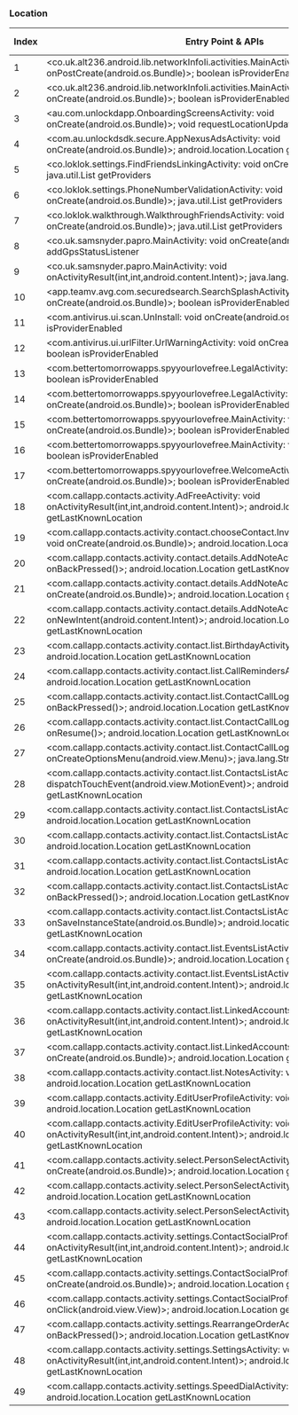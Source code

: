 ### Location
| Index | Entry Point & APIs | Screen shot | Resource id | Label |
| ------------- | ------------- | ------------- |-------------|-------------|
| 1 | <co.uk.alt236.android.lib.networkInfoIi.activities.MainActivity: void onPostCreate(android.os.Bundle)>; boolean isProviderEnabled | ![](F:\COSMOS\output\py\Play_win8\Communication\aws.apps.networkInfoIi\co.uk.alt236.android.lib.networkInfoIi.activities.MainActivity.png) |  | D |
| 2 | <co.uk.alt236.android.lib.networkInfoIi.activities.MainActivity: void onCreate(android.os.Bundle)>; boolean isProviderEnabled | ![](F:\COSMOS\output\py\Play_win8\Communication\aws.apps.networkInfoIi\co.uk.alt236.android.lib.networkInfoIi.activities.MainActivity.png) |  | D |
| 3 | <au.com.unlockdapp.OnboardingScreensActivity: void onCreate(android.os.Bundle)>; void requestLocationUpdates | ![](F:\COSMOS\output\py\Play_win8\Communication\boost.us.com.boostapp\au.com.unlockdapp.OnboardingScreensActivity.png) |  | |
| 4 | <com.au.unlockdsdk.secure.AppNexusAdsActivity: void onCreate(android.os.Bundle)>; android.location.Location getLastKnownLocation | ![](F:\COSMOS\output\py\Play_win8\Communication\boost.us.com.boostapp\com.au.unlockdsdk.secure.AppNexusAdsActivity.png) |  | |
| 5 | <co.loklok.settings.FindFriendsLinkingActivity: void onCreate(android.os.Bundle)>; java.util.List getProviders | ![](F:\COSMOS\output\py\Play_win8\Communication\co.loklok\co.loklok.settings.FindFriendsLinkingActivity.png) |  | F |
| 6 | <co.loklok.settings.PhoneNumberValidationActivity: void onCreate(android.os.Bundle)>; java.util.List getProviders | ![](F:\COSMOS\output\py\Play_win8\Communication\co.loklok\co.loklok.settings.PhoneNumberValidationActivity.png) |  | F |
| 7 | <co.loklok.walkthrough.WalkthroughFriendsActivity: void onCreate(android.os.Bundle)>; java.util.List getProviders | ![](F:\COSMOS\output\py\Play_win8\Communication\co.loklok\co.loklok.walkthrough.WalkthroughFriendsActivity.png) |  | F |
| 8 | <co.uk.samsnyder.papro.MainActivity: void onCreate(android.os.Bundle)>; boolean addGpsStatusListener | ![](F:\COSMOS\output\py\Play_win8\Communication\co.uk.samsnyder.pa\co.uk.samsnyder.papro.MainActivity.png) |  |  D |
| 9 | <co.uk.samsnyder.papro.MainActivity: void onActivityResult(int,int,android.content.Intent)>; java.lang.String getBestProvider | ![](F:\COSMOS\output\py\Play_win8\Communication\co.uk.samsnyder.pa\co.uk.samsnyder.papro.MainActivity.png) | D  | |
| 10 | <app.teamv.avg.com.securedsearch.SearchSplashActivity: void onCreate(android.os.Bundle)>; boolean isProviderEnabled | ![](F:\COSMOS\output\py\Play_win8\Communication\com.antivirus\app.teamv.avg.com.securedsearch.SearchSplashActivity.png) |  | F |
| 11 | <com.antivirus.ui.scan.UnInstall: void onCreate(android.os.Bundle)>; boolean isProviderEnabled | ![](F:\COSMOS\output\py\Play_win8\Communication\com.antivirus\com.antivirus.ui.scan.UnInstall.png) |  | F |
| 12 | <com.antivirus.ui.urlFilter.UrlWarningActivity: void onCreate(android.os.Bundle)>; boolean isProviderEnabled | ![](F:\COSMOS\output\py\Play_win8\Communication\com.antivirus\com.antivirus.ui.urlFilter.UrlWarningActivity.png) |  | F |
| 13 | <com.bettertomorrowapps.spyyourlovefree.LegalActivity: void onDestroy()>; boolean isProviderEnabled | ![](F:\COSMOS\output\py\Play_win8\Communication\com.bettertomorrowapps.spyyourlovefree\com.bettertomorrowapps.spyyourlovefree.LegalActivity.png) |  | |
| 14 | <com.bettertomorrowapps.spyyourlovefree.LegalActivity: void onCreate(android.os.Bundle)>; boolean isProviderEnabled | ![](F:\COSMOS\output\py\Play_win8\Communication\com.bettertomorrowapps.spyyourlovefree\com.bettertomorrowapps.spyyourlovefree.LegalActivity.png) |  | |
| 15 | <com.bettertomorrowapps.spyyourlovefree.MainActivity: void onCreate(android.os.Bundle)>; boolean isProviderEnabled | ![](F:\COSMOS\output\py\Play_win8\Communication\com.bettertomorrowapps.spyyourlovefree\com.bettertomorrowapps.spyyourlovefree.MainActivity.png) |  | |
| 16 | <com.bettertomorrowapps.spyyourlovefree.MainActivity: void onResume()>; boolean isProviderEnabled | ![](F:\COSMOS\output\py\Play_win8\Communication\com.bettertomorrowapps.spyyourlovefree\com.bettertomorrowapps.spyyourlovefree.MainActivity.png) |  | |
| 17 | <com.bettertomorrowapps.spyyourlovefree.WelcomeActivity: void onCreate(android.os.Bundle)>; boolean isProviderEnabled | ![](F:\COSMOS\output\py\Play_win8\Communication\com.bettertomorrowapps.spyyourlovefree\com.bettertomorrowapps.spyyourlovefree.WelcomeActivity.png) |  | |
| 18 | <com.callapp.contacts.activity.AdFreeActivity: void onActivityResult(int,int,android.content.Intent)>; android.location.Location getLastKnownLocation | ![](F:\COSMOS\output\py\Play_win8\Communication\com.callapp.contacts\com.callapp.contacts.activity.AdFreeActivity.png) |  | F |
| 19 | <com.callapp.contacts.activity.contact.chooseContact.InviteContactsViaSMSActivity: void onCreate(android.os.Bundle)>; android.location.Location getLastKnownLocation | ![](F:\COSMOS\output\py\Play_win8\Communication\com.callapp.contacts\com.callapp.contacts.activity.contact.chooseContact.InviteContactsViaSMSActivity.png) |  | F |
| 20 | <com.callapp.contacts.activity.contact.details.AddNoteActivity: void onBackPressed()>; android.location.Location getLastKnownLocation | ![](F:\COSMOS\output\py\Play_win8\Communication\com.callapp.contacts\com.callapp.contacts.activity.contact.details.AddNoteActivity.png) |  | F |
| 21 | <com.callapp.contacts.activity.contact.details.AddNoteActivity: void onCreate(android.os.Bundle)>; android.location.Location getLastKnownLocation | ![](F:\COSMOS\output\py\Play_win8\Communication\com.callapp.contacts\com.callapp.contacts.activity.contact.details.AddNoteActivity.png) |  | F |
| 22 | <com.callapp.contacts.activity.contact.details.AddNoteActivity: void onNewIntent(android.content.Intent)>; android.location.Location getLastKnownLocation | ![](F:\COSMOS\output\py\Play_win8\Communication\com.callapp.contacts\com.callapp.contacts.activity.contact.details.AddNoteActivity.png) |  | F |
| 23 | <com.callapp.contacts.activity.contact.list.BirthdayActivity: void onResume()>; android.location.Location getLastKnownLocation | ![](F:\COSMOS\output\py\Play_win8\Communication\com.callapp.contacts\com.callapp.contacts.activity.contact.list.BirthdayActivity.png) |  | F |
| 24 | <com.callapp.contacts.activity.contact.list.CallRemindersActivity: void onResume()>; android.location.Location getLastKnownLocation | ![](F:\COSMOS\output\py\Play_win8\Communication\com.callapp.contacts\com.callapp.contacts.activity.contact.list.CallRemindersActivity.png) |  | F |
| 25 | <com.callapp.contacts.activity.contact.list.ContactCallLogActivity: void onBackPressed()>; android.location.Location getLastKnownLocation | ![](F:\COSMOS\output\py\Play_win8\Communication\com.callapp.contacts\com.callapp.contacts.activity.contact.list.ContactCallLogActivity.png) |  | F |
| 26 | <com.callapp.contacts.activity.contact.list.ContactCallLogActivity: void onResume()>; android.location.Location getLastKnownLocation | ![](F:\COSMOS\output\py\Play_win8\Communication\com.callapp.contacts\com.callapp.contacts.activity.contact.list.ContactCallLogActivity.png) |  | F |
| 27 | <com.callapp.contacts.activity.contact.list.ContactCallLogActivity: boolean onCreateOptionsMenu(android.view.Menu)>; java.lang.String getBestProvider | ![](F:\COSMOS\output\py\Play_win8\Communication\com.callapp.contacts\com.callapp.contacts.activity.contact.list.ContactCallLogActivity.png) |  | F |
| 28 | <com.callapp.contacts.activity.contact.list.ContactsListActivity: boolean dispatchTouchEvent(android.view.MotionEvent)>; android.location.Location getLastKnownLocation | ![](F:\COSMOS\output\py\Play_win8\Communication\com.callapp.contacts\com.callapp.contacts.activity.contact.list.ContactsListActivity.png) |  | F |
| 29 | <com.callapp.contacts.activity.contact.list.ContactsListActivity: void onStart()>; android.location.Location getLastKnownLocation | ![](F:\COSMOS\output\py\Play_win8\Communication\com.callapp.contacts\com.callapp.contacts.activity.contact.list.ContactsListActivity.png) |  | F |
| 30 | <com.callapp.contacts.activity.contact.list.ContactsListActivity: void onResume()>; android.location.Location getLastKnownLocation | ![](F:\COSMOS\output\py\Play_win8\Communication\com.callapp.contacts\com.callapp.contacts.activity.contact.list.ContactsListActivity.png) |  | F |
| 31 | <com.callapp.contacts.activity.contact.list.ContactsListActivity: void onDestroy()>; android.location.Location getLastKnownLocation | ![](F:\COSMOS\output\py\Play_win8\Communication\com.callapp.contacts\com.callapp.contacts.activity.contact.list.ContactsListActivity.png) |  | F |
| 32 | <com.callapp.contacts.activity.contact.list.ContactsListActivity: void onBackPressed()>; android.location.Location getLastKnownLocation | ![](F:\COSMOS\output\py\Play_win8\Communication\com.callapp.contacts\com.callapp.contacts.activity.contact.list.ContactsListActivity.png) |  | F |
| 33 | <com.callapp.contacts.activity.contact.list.ContactsListActivity: void onSaveInstanceState(android.os.Bundle)>; android.location.Location getLastKnownLocation | ![](F:\COSMOS\output\py\Play_win8\Communication\com.callapp.contacts\com.callapp.contacts.activity.contact.list.ContactsListActivity.png) |  | F |
| 34 | <com.callapp.contacts.activity.contact.list.EventsListActivity: void onCreate(android.os.Bundle)>; android.location.Location getLastKnownLocation | ![](F:\COSMOS\output\py\Play_win8\Communication\com.callapp.contacts\com.callapp.contacts.activity.contact.list.EventsListActivity.png) |  | F |
| 35 | <com.callapp.contacts.activity.contact.list.EventsListActivity: void onActivityResult(int,int,android.content.Intent)>; android.location.Location getLastKnownLocation | ![](F:\COSMOS\output\py\Play_win8\Communication\com.callapp.contacts\com.callapp.contacts.activity.contact.list.EventsListActivity.png) |  | F |
| 36 | <com.callapp.contacts.activity.contact.list.LinkedAccountsActivity: void onActivityResult(int,int,android.content.Intent)>; android.location.Location getLastKnownLocation | ![](F:\COSMOS\output\py\Play_win8\Communication\com.callapp.contacts\com.callapp.contacts.activity.contact.list.LinkedAccountsActivity.png) |  | F |
| 37 | <com.callapp.contacts.activity.contact.list.LinkedAccountsActivity: void onCreate(android.os.Bundle)>; android.location.Location getLastKnownLocation | ![](F:\COSMOS\output\py\Play_win8\Communication\com.callapp.contacts\com.callapp.contacts.activity.contact.list.LinkedAccountsActivity.png) |  | F |
| 38 | <com.callapp.contacts.activity.contact.list.NotesActivity: void onResume()>; android.location.Location getLastKnownLocation | ![](F:\COSMOS\output\py\Play_win8\Communication\com.callapp.contacts\com.callapp.contacts.activity.contact.list.NotesActivity.png) |  | F |
| 39 | <com.callapp.contacts.activity.EditUserProfileActivity: void onResume()>; android.location.Location getLastKnownLocation | ![](F:\COSMOS\output\py\Play_win8\Communication\com.callapp.contacts\com.callapp.contacts.activity.EditUserProfileActivity.png) |  | F |
| 40 | <com.callapp.contacts.activity.EditUserProfileActivity: void onActivityResult(int,int,android.content.Intent)>; android.location.Location getLastKnownLocation | ![](F:\COSMOS\output\py\Play_win8\Communication\com.callapp.contacts\com.callapp.contacts.activity.EditUserProfileActivity.png) |  | F |
| 41 | <com.callapp.contacts.activity.select.PersonSelectActivity: void onCreate(android.os.Bundle)>; android.location.Location getLastKnownLocation | ![](F:\COSMOS\output\py\Play_win8\Communication\com.callapp.contacts\com.callapp.contacts.activity.select.PersonSelectActivity.png) |  | |
| 42 | <com.callapp.contacts.activity.select.PersonSelectActivity: void onBackPressed()>; android.location.Location getLastKnownLocation | ![](F:\COSMOS\output\py\Play_win8\Communication\com.callapp.contacts\com.callapp.contacts.activity.select.PersonSelectActivity.png) |  | |
| 43 | <com.callapp.contacts.activity.select.PersonSelectActivity: void onDestroy()>; android.location.Location getLastKnownLocation | ![](F:\COSMOS\output\py\Play_win8\Communication\com.callapp.contacts\com.callapp.contacts.activity.select.PersonSelectActivity.png) |  | |
| 44 | <com.callapp.contacts.activity.settings.ContactSocialProfileActivity: void onActivityResult(int,int,android.content.Intent)>; android.location.Location getLastKnownLocation | ![](F:\COSMOS\output\py\Play_win8\Communication\com.callapp.contacts\com.callapp.contacts.activity.settings.ContactSocialProfileActivity.png) |  | F |
| 45 | <com.callapp.contacts.activity.settings.ContactSocialProfileActivity: void onCreate(android.os.Bundle)>; android.location.Location getLastKnownLocation | ![](F:\COSMOS\output\py\Play_win8\Communication\com.callapp.contacts\com.callapp.contacts.activity.settings.ContactSocialProfileActivity.png) |  | F |
| 46 | <com.callapp.contacts.activity.settings.ContactSocialProfileActivity$2: void onClick(android.view.View)>; android.location.Location getLastKnownLocation | ![](F:\COSMOS\output\py\Play_win8\Communication\com.callapp.contacts\com.callapp.contacts.activity.settings.ContactSocialProfileActivity.png) |  | F |
| 47 | <com.callapp.contacts.activity.settings.RearrangeOrderActivity: void onBackPressed()>; android.location.Location getLastKnownLocation | ![](F:\COSMOS\output\py\Play_win8\Communication\com.callapp.contacts\com.callapp.contacts.activity.settings.RearrangeOrderActivity.png) |  | F |
| 48 | <com.callapp.contacts.activity.settings.SettingsActivity: void onActivityResult(int,int,android.content.Intent)>; android.location.Location getLastKnownLocation | ![](F:\COSMOS\output\py\Play_win8\Communication\com.callapp.contacts\com.callapp.contacts.activity.settings.SettingsActivity.png) |  | F |
| 49 | <com.callapp.contacts.activity.settings.SpeedDialActivity: void onPause()>; android.location.Location getLastKnownLocation | ![](F:\COSMOS\output\py\Play_win8\Communication\com.callapp.contacts\com.callapp.contacts.activity.settings.SpeedDialActivity.png) |  | F |
